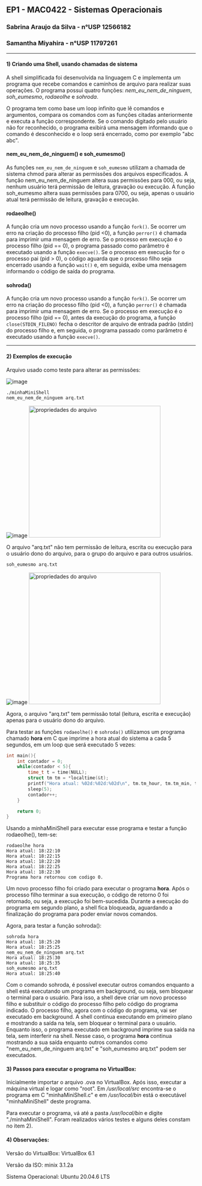 ## EP1 - MAC0422 - Sistemas Operacionais
### Sabrina Araujo da Silva - n°USP 12566182
### Samantha Miyahira - n°USP 11797261
---------------

#### **1) Criando uma Shell, usando chamadas de sistema**

A shell simplificada foi desenvolvida na linguagem C e implementa um programa que recebe comandos e caminhos de arquivo para realizar suas operações. O programa possui quatro funções: *nem_eu_nem_de_ninguem*, *soh_eumesmo*, *rodaeolhe* e *sohroda*.

O programa tem como base um loop infinito que lê comandos e argumentos, compara os comandos com as funções citadas anteriormente e executa a função correspondente. Se o comando digitado pelo usuário não for reconhecido, o programa exibirá uma mensagem informando que o comando é desconhecido e o loop será encerrado, como por exemplo "abc abc".

#### nem_eu_nem_de_ninguem() e soh_eumesmo()

As funções ```nem_eu_nem_de_ninguem``` e ```soh_eumesmo``` utilizam a chamada de sistema chmod para alterar as permissões dos arquivos especificados. A função nem_eu_nem_de_ninguem altera suas permissões para 000, ou seja, nenhum usuário terá permissão de leitura, gravação ou execução. A função soh_eumesmo altera suas permissões para 0700, ou seja, apenas o usuário atual terá permissão de leitura, gravação e execução.

#### rodaeolhe()

A função cria um novo processo usando a função ```fork()```. Se ocorrer um erro na criação do processo filho (pid <0), a função ```perror()``` é chamada para imprimir uma mensagem de erro. Se o processo em execução é o processo filho (pid == 0), o programa passado como parâmetro é executado usando a função ```execve()```. Se o processo em execução for o processo pai (pid > 0), o código aguarda que o processo filho seja encerrado usando a função ```wait()``` e, em seguida, exibe uma mensagem informando o código de saída do programa.

#### sohroda()

A função cria um novo processo usando a função ```fork()```. Se ocorrer um erro na criação do processo filho (pid <0), a função ```perror()``` é chamada para imprimir uma mensagem de erro. Se o processo em execução é o processo filho (pid == 0), antes da execução do programa, a função ```close(STDIN_FILENO)``` fecha o descritor de arquivo de entrada padrão (stdin) do processo filho e, em seguida,  o programa passado como parâmetro é executado usando a função ```execve()```.

---

#### 2) Exemplos de execução

Arquivo usado como teste para alterar as permissões:

![image](https://user-images.githubusercontent.com/93349105/229383283-a6309635-b98f-4639-abfe-db00933a3c2c.png)

```shell
./minhaMiniShell
nem_eu_nem_de_ninguem arq.txt
```

![image](https://user-images.githubusercontent.com/93349105/229383177-5d85b824-6f7d-4ec1-84b4-a7461eee2319.png)
<img src="https://user-images.githubusercontent.com/93349105/229390190-98f0a3da-47a0-4738-b27a-4b65a147160f.png" alt="propriedades do arquivo" width="350">

O arquivo "arq.txt" não tem permissão de leitura, escrita ou execução para o usuário dono do arquivo, para o grupo do arquivo e para outros usuários. 

```shell
soh_eumesmo arq.txt
```
![image](https://user-images.githubusercontent.com/93349105/229383240-b677135d-6756-4dc2-810e-05fd421dc2c5.png)
<img src="https://user-images.githubusercontent.com/93349105/229390225-5ae7733f-c21e-4bfb-bf78-e4f12d36784a.png" alt="propriedades do arquivo" width="350">

Agora, o arquivo "arq.txt" tem permissão total (leitura, escrita e execução) apenas para o usuário dono do arquivo. 

Para testar as funções ```rodaeolhe()``` e ```sohroda()``` utilizamos um programa chamado **hora** em C que imprime a hora atual do sistema a cada 5 segundos, em um loop que será executado 5 vezes:

```C
int main(){
    int contador = 0;
    while(contador < 5){
        time_t t = time(NULL);
        struct tm tm = *localtime(&t);
        printf("Hora atual: %02d:%02d:%02d\n", tm.tm_hour, tm.tm_min, tm.tm_sec);
        sleep(5);
        contador++;
    }

    return 0;
}
```
Usando a minhaMiniShell para executar esse programa e testar a função rodaeolhe(), tem-se:

```shell
rodaeolhe hora
Hora atual: 18:22:10
Hora atual: 18:22:15
Hora atual: 18:22:20
Hora atual: 18:22:25
Hora atual: 18:22:30
Programa hora retornou com codigo 0.
```

 Um novo processo filho foi criado para executar o programa **hora**. Após o processo filho terminar a sua execução, o código de retorno 0 foi retornado, ou seja, a execução foi bem-sucedida. Durante a execução do programa em segundo plano, a shell fica bloqueada, aguardando a finalização do programa para poder enviar novos comandos. 
 
 Agora, para testar a função sohroda():

```shell
sohroda hora
Hora atual: 18:25:20
Hora atual: 18:25:25
nem_eu_nem_de_ninguem arq.txt
Hora atual: 18:25:30
Hora atual: 18:25:35
soh_eumesmo arq.txt
Hora atual: 18:25:40
```

Com o comando sohroda, é possível executar outros comandos enquanto a shell está executando um programa em background, ou seja, sem bloquear o terminal para o usuário. Para isso, a shell deve criar um novo processo filho e substituir o código do processo filho pelo código do programa indicado. O processo filho, agora com o código do programa, vai ser executado em background. A shell continua executando em primeiro plano e mostrando a saída na tela, sem bloquear o terminal para o usuário. Enquanto isso, o programa executado em background imprime sua saída na tela, sem interferir na shell. Nesse caso, o programa **hora** continua mostrando a sua saída enquanto outros comandos como "nem_eu_nem_de_ninguem arq.txt" e "soh_eumesmo arq.txt" podem ser executados.

#### 3) Passos para executar o programa no VirtualBox:

Inicialmente importar o arquivo .ova no VirtualBox. Após isso, executar a máquina virtual e logar como "root". Em */usr/local/src* encontra-se o programa em C "minhaMiniShell.c" e em */usr/local/bin* está o executável "minhaMiniShell" deste programa.

Para executar o programa, vá até a pasta */usr/local/bin* e digite "./minhaMiniShell". Foram realizados vários testes e alguns deles constam no item 2).


#### 4) Observações:

Versão do VirtualBox: VirtualBox 6.1

Versão da ISO: minix 3.1.2a

Sistema Operacional: Ubuntu 20.04.6 LTS
